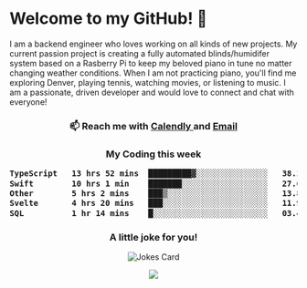 <h1> Welcome to my GitHub! 👋 </h1>


  I am a backend engineer who loves working on all kinds of new projects. My current passion project is creating a fully automated blinds/humidifer system based on a Rasberry Pi to keep my beloved piano in tune no matter changing weather conditions. When I am not practicing piano, you'll find me exploring Denver, playing tennis, watching movies, or listening to music. I am a passionate, driven developer and would love to connect and chat with everyone!

<h3 align = "center"> 📫 Reach me with <a href = "https://calendly.com/msbrandt00/30min"> Calendly </a> and <a href="mailto:msbrandt00@gmail.com">Email</a> 
 </h3>


 
<div align = "center"
[![Anurag's GitHub stats](https://github-readme-stats.vercel.app/api?username=mbrandt00)](https://github.com/anuraghazra/github-readme-stats)
          </div>
<h3 align="center">
  My Coding this week
<!--START_SECTION:waka-->

```txt
TypeScript   13 hrs 52 mins  █████████▓░░░░░░░░░░░░░░░   38.18 %
Swift        10 hrs 1 min    ███████░░░░░░░░░░░░░░░░░░   27.61 %
Other        5 hrs 2 mins    ███▒░░░░░░░░░░░░░░░░░░░░░   13.86 %
Svelte       4 hrs 20 mins   ███░░░░░░░░░░░░░░░░░░░░░░   11.94 %
SQL          1 hr 14 mins    █░░░░░░░░░░░░░░░░░░░░░░░░   03.41 %
```

<!--END_SECTION:waka-->

### A little joke for you!

![Jokes Card](https://readme-jokes.vercel.app/api?hideBorder)

<a href="https://www.linkedin.com/in/mbrandt00/"><img src="https://img.shields.io/badge/linkedin-%230077B5.svg?&style=for-the-badge&logo=linkedin&logoColor=white" /></a>
